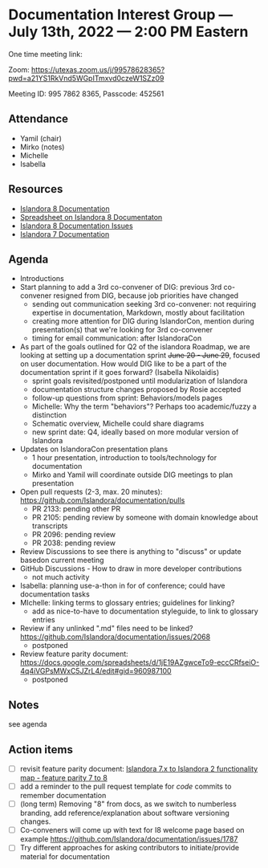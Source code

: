 # Documentation Interest Group — July 13th, 2022 — 2:00 PM Eastern

One time meeting link:

Zoom: https://utexas.zoom.us/j/99578628365?pwd=a21YS1RkVnd5WGpITmxvd0czeW1SZz09

Meeting ID: 995 7862 8365, Passcode: 452561

## Attendance

* Yamil (chair)
* Mirko (notes)
* Michelle
* Isabella
  
## Resources
* [Islandora 8 Documentation](https://islandora.github.io/documentation/)
* [Spreadsheet on Islandora 8 Documentaton](https://docs.google.com/spreadsheets/d/1E-kRw9xE60CKK0qL1-phzeVKjEZu3qBKZ9d3LH1hDEE/edit?usp=sharing)
* [Islandora 8 Documentation Issues](https://github.com/Islandora/documentation/issues?q=is%3Aopen+is%3Aissue+label%3A%22Type%3A+documentation%22)
* [Islandora 7 Documentation](https://wiki.lyrasis.org/display/ISLANDORA/Start)

## Agenda
- Introductions
- Start planning to add a 3rd co-convener of DIG: previous 3rd co-convener resigned from DIG, because job priorities have changed
  - sending out communication seeking 3rd co-convener: not requiring expertise in documentation, Markdown, mostly about facilitation
  - creating more attention for DIG during IslandorCon, mention during presentation(s) that we're looking for 3rd co-convener
  - timing for email communication: after IslandoraCon 
- As part of the goals outlined for Q2 of the islandora Roadmap, we are looking at setting up a documentation sprint ~~June 20 - June 29~~, focused on user documentation. How would DIG like to be a part of the documentation sprint if it goes forward? (Isabella Nikolaidis)
  - sprint goals revisited/postponed until modularization of Islandora
  - documentation structure changes proposed by Rosie accepted
  - follow-up questions from sprint: Behaviors/models pages
  - Michelle: Why the term "behaviors"? Perhaps too academic/fuzzy a distinction
  - Schematic overview, Michelle could share diagrams
  - new sprint date: Q4, ideally based on more modular version of Islandora
- Updates on IslandoraCon presentation plans
  - 1 hour presentation, introduction to tools/technology for documentation
  - Mirko and Yamil will coordinate outside DIG meetings to plan presentation
- Open pull requests (2-3, max. 20 minutes): https://github.com/Islandora/documentation/pulls
  - PR 2133: pending other PR 
  - PR 2105: pending review by someone with domain knowledge about transcripts
  - PR 2096: pending review
  - PR 2038: pending review
- Review Discussions to see there is anything to "discuss" or update basedon current meeting 
- GitHub Discussions - How to draw in more developer contributions
  - not much activity
- Isabella: planning use-a-thon in for of conference; could have documentation tasks
- MIchelle: linking terms to glossary entries; guidelines for linking?
  - add as nice-to-have to documentation styleguide, to link to glossary entries
- Review if any unlinked ".md" files need to be linked? https://github.com/Islandora/documentation/issues/2068
  - postponed
- Review feature parity document: https://docs.google.com/spreadsheets/d/1jE19AZgwceTo9-eccCRfseiO-4q4iVGPsMWxC5JZrL4/edit#gid=960987100
  - postponed


## Notes
see agenda

## Action items
* [ ] revisit feature parity document: [Islandora 7.x to Islandora 2 functionality map - feature parity 7 to 8](https://docs.google.com/spreadsheets/d/1jE19AZgwceTo9-eccCRfseiO-4q4iVGPsMWxC5JZrL4/edit#gid=960987100)
* [ ] add a reminder to the pull request template for _code_ commits to remember documentation
* [ ] (long term) Removing "8" from docs, as we switch to numberless branding, add reference/explanation about software versioning changes.
* [ ] Co-conveners will come up with text for I8 welcome page based on example https://github.com/Islandora/documentation/issues/1787
* [ ] Try different approaches for asking contributors to initiate/provide material for documentation
